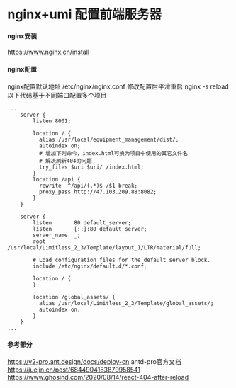 # nginx+umi 配置前端服务器

#### nginx安装
https://www.nginx.cn/install

#### nginx配置
nginx配置默认地址 /etc/nginx/nginx.conf
修改配置后平滑重启 nginx -s reload
以下代码基于不同端口配置多个项目
```
...
    server {
        listen 8001;

        location / {
          alias /usr/local/equipment_management/dist/;
          autoindex on;
          # 增加下列命令，index.html可换为项目中使用的其它文件名
          # 解决刷新404的问题
          try_files $uri $uri/ /index.html;
        }
        location /api {
          rewrite  ^/api/(.*)$ /$1 break;
          proxy_pass http://47.103.209.88:8082;
        }
    }

    server {
        listen       80 default_server;
        listen       [::]:80 default_server;
        server_name  _;
        root         /usr/local/Limitless_2_3/Template/layout_1/LTR/material/full;

        # Load configuration files for the default server block.
        include /etc/nginx/default.d/*.conf;

        location / {
        }

        location /global_assets/ {
          alias /usr/local/Limitless_2_3/Template/global_assets/;
          autoindex on;
        }
    }
...
```

#### 参考部分
https://v2-pro.ant.design/docs/deploy-cn  antd-pro官方文档
https://juejin.cn/post/6844904183879958541
https://www.ghosind.com/2020/08/14/react-404-after-reload